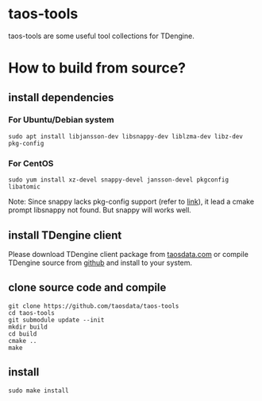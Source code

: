 # taos-tools
taos-tools are some useful tool collections for TDengine.

# How to build from source?

## install dependencies

### For Ubuntu/Debian system
```
sudo apt install libjansson-dev libsnappy-dev liblzma-dev libz-dev pkg-config
```

### For CentOS
```
sudo yum install xz-devel snappy-devel jansson-devel pkgconfig libatomic
```
Note: Since snappy lacks pkg-config support (refer to [link](https://github.com/google/snappy/pull/86)), it lead a cmake prompt libsnappy not found. But snappy will works well.

## install TDengine client
Please download TDengine client package from [taosdata.com](https://www.taosdata.com/cn/all-downloads/) or compile TDengine source from [github](github.com/taosdata/TDengine) and install to your system.

## clone source code and compile
```
git clone https://github.com/taosdata/taos-tools
cd taos-tools
git submodule update --init
mkdir build
cd build
cmake ..
make
```

## install
```
sudo make install
```

